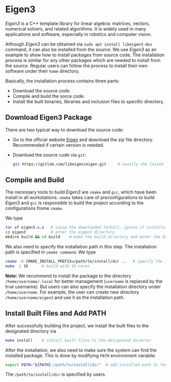 # Eigen3

*Eigen3* is a C++ template library for linear algebra: matrices, vectors, numerical solvers, and related algorithms. It is widely used in many applications and software, especially in robotics and computer vision. 

Although *Eigen3* can be obtained via `sudo apt install libeigen3-dev` command, it can also be installed from the source. We use *Eigen3* as an example to show how to install packages from source code. The installation process is similar for any other packages which are needed to install from the source. Regular users can follow the process to install their own software under their `home` directory.

Basically, the installation process contains three parts:

- Download the source code.
- Compile and build the sorce code.
- Install the built binaries, libraries and inclusion files to specific directory.



## Download Eigen3 Package  

There are two typical way to download the source code:

- Go to the official website [Eigen](http://eigen.tuxfamily.org/index.php?title=Main_Page) and download the zip file directory. Recommended if certain version is needed.

- Download the source code via `git`:

  ```bash
  git https://gitlab.com/libeigen/eigen.git 	# usually the lasted version
  ```



## Compile and Build

The necessary tools to build *Eigen3* are `cmake` and `gcc`, which have been install in all workstations. `cmake` takes care of preconfigurations to build *Eigen3* and `gcc` is responsible to build the project according to the configurations frome `cmake`.

We type 

```bash
tar xf eigen3.x.x 	# unzip the downloaded tarball, ignore if installation via git
cd eigen3			# enter the eigen3 directory
mkdire build && cd build 	# make the build directory and enter the build directory
```

We also need to specify the installation path in this step. The installation path is specified in `cmake command`. We type

```bash
cmake -D CMAKE_INSTALL_PREFIX=/path/to/install/dir ..	# specify the installation path
make -j 16 		# build with 16 cores	
```

**Note:**  We recommend to install the package to the directory `/home/username/.local` for better management (`username` is replaced by the true username). But users can also specify the installation directory under `/home/username`. For example, the user can create new directory `/home/username/eigen3` and use it as the installation path.



## Install Built Files and Add PATH

After successfully building the project, we install the built files to the designated directory via

```bash
make install 	# install built files to the designated director
```

After the installation, we also need to make sure the system can find the installed package. This is done by modifying `PATH` environment variable:

```bash
export PATH="${PATH}:/path/to/install/dir" 	# add installed path to the PATH variable
```

The `/path/to/install/dir` is specified by users. 